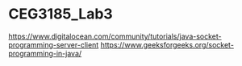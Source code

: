 # CEG3185_Lab3

https://www.digitalocean.com/community/tutorials/java-socket-programming-server-client
https://www.geeksforgeeks.org/socket-programming-in-java/
